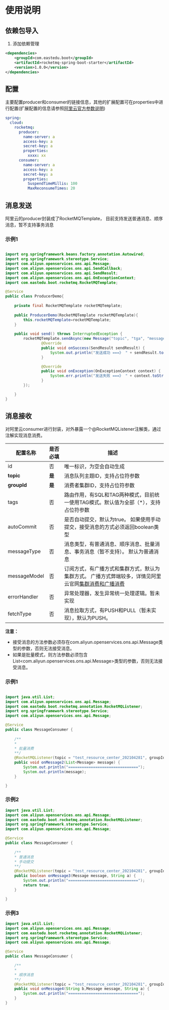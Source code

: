 # 使用说明


## 依赖包导入

1. 添加依赖管理
```xml
<dependencies>
    <groupId>com.eastedu.boot</groupId>
    <artifactId>rocketmq-spring-boot-starter</artifactId>
    <version>1.0.0</version>
</dependencies>
```
## 配置
主要配置producer和consumer的链接信息，其他的扩展配置可在properties中进行配置(扩展配置的信息请参照[阿里云官方参数说明](https://help.aliyun.com/product/29530.html?spm=a2c4g.11186623.6.540.34bb5a91haeVi3))

```yaml
spring:
  cloud:
    rocketmq:
      producer:
        name-server: a
        access-key: a
        secret-key: a
        properties:
          xxxx: xx
      consumer:
        name-server: a
        access-key: a
        secret-key: a
        properties:  
          SuspendTimeMillis: 100       
          MaxReconsumeTimes: 20                 


```

## 消息发送

阿里云的producer封装成了RocketMQTemplate， 目前支持发送普通消息、顺序消息，暂不支持事务消息

### 示例1
```java

import org.springframework.beans.factory.annotation.Autowired;
import org.springframework.stereotype.Service;
import com.aliyun.openservices.ons.api.Message;
import com.aliyun.openservices.ons.api.SendCallback;
import com.aliyun.openservices.ons.api.SendResult;
import com.aliyun.openservices.ons.api.OnExceptionContext;
import com.eastedu.boot.rocketmq.RocketMQTemplate;

@Service
public class ProducerDemo{
     
    private final RocketMQTemplate rocketMQTemplate;
    
    public ProducerDemo(RocketMQTemplate rocketMQTemplate){
        this.rocketMQTemplate=rocketMQTemplate;
    }
 
    public void send() throws InterruptedException {
        rocketMQTemplate.sendAsync(new Message("topic", "tga", "message".getBytes()), new SendCallback() {
                @Override
                public void onSuccess(SendResult sendResult) {
                    System.out.println("发送成功 ===》 " + sendResult.toString());
                }

                @Override
                public void onException(OnExceptionContext context) {
                    System.err.println("发送失败 ===》 " + context.toString());
                }
        });

    }
}
```

## 消息接收
对阿里云consumer进行封装，对外暴露一个@RocketMQListener注解类，通过注解实现消息消费。

| 配置名称     | 是否必填 | 描述                                                         |
| ------------ | -------- | ------------------------------------------------------------ |
| id           | 否       | 唯一标识，为空会自动生成                                     |
| **topic**    | **是**   | 消息队列主题ID，支持占位符参数                                               |
| **groupId**  | **是**   | 消费者集群ID，支持占位符参数                                                  |
| tags         | 否       | 路由作用，有SQL和TAG两种模式，目前统一使用TAG模式。默认值为全部（*），支持占位符参数  |
| autoCommit   | 否       | 是否自动提交，默认为true。 如果使用手动提交，接受消息的方式必须返回boolean类型 |
| messageType  | 否       | 消息类型，有普通消息、顺序消息、批量消息、事务消息（暂不支持）。 默认为普通消息 |
| messageModel | 否       | 订阅方式，有广播方式和集群方式，默认为集群方式。 广播方式弊端较多，详情见阿里云官网[集群消费和广播消费](https://help.aliyun.com/document_detail/43163.htm?spm=a2c4g.11186623.2.7.41cf5eaeWUfHUm#concept-2047071) |
| errorHandler | 否       | 异常处理器，发生异常统一处理逻辑。暂未实现                   |
| fetchType    | 否       | 消息拉取方式，有PUSH和PULL（暂未实现），默认为PUSH。         |

**注意：**
* 接受消息的方法参数必须存在com.aliyun.openservices.ons.api.Message类型的参数，否则无法接受消息。    
* 如果是批量模式，则方法参数必须包含List<com.aliyun.openservices.ons.api.Message>类型的参数，否则无法接受消息。  

### 示例1

```java

import java.util.List;
import com.aliyun.openservices.ons.api.Message;
import com.eastedu.boot.rocketmq.annotation.RocketMQListener;
import org.springframework.stereotype.Service;
import com.aliyun.openservices.ons.api.Message;

@Service
public class MessageConsumer {
     
    /**
    *
    * 批量消费
    **/
    @RocketMQListener(topic = "test_resource_center_202104281", groupId = "test_resource_center_202104281", messageType = MessageType.Batch)
    public void onMessage2(List<Message> message) {
        System.out.println("===============================");
        System.out.println(message);
    }

}
```

### 示例2

```java
import java.util.List;
import com.aliyun.openservices.ons.api.Message;
import com.eastedu.boot.rocketmq.annotation.RocketMQListener;
import org.springframework.stereotype.Service;
import com.aliyun.openservices.ons.api.Message;

@Service
public class MessageConsumer {
    
    /**
    * 普通消息
    * 手动提交
    **/
    @RocketMQListener(topic = "test_resource_center_202104281", groupId = "test_resource_center_202104281", batch = false)
    public boolean onMessage3(Message message, String a) {
        System.out.println("===============================");
        return true;
    }

}

```

### 示例3

```java
import java.util.List;
import com.aliyun.openservices.ons.api.Message;
import com.eastedu.boot.rocketmq.annotation.RocketMQListener;
import org.springframework.stereotype.Service;
import com.aliyun.openservices.ons.api.Message;

@Service
public class MessageConsumer {

    /**
    *
    * 顺序消息
    **/
    @RocketMQListener(topic = "test_resource_center_202104281", groupId = "test_resource_center_202104281", messageType = MessageType.Ordered)
    public void onMessage4(String b,Message message, String a) {
        System.out.println("===============================");
    }
}
```